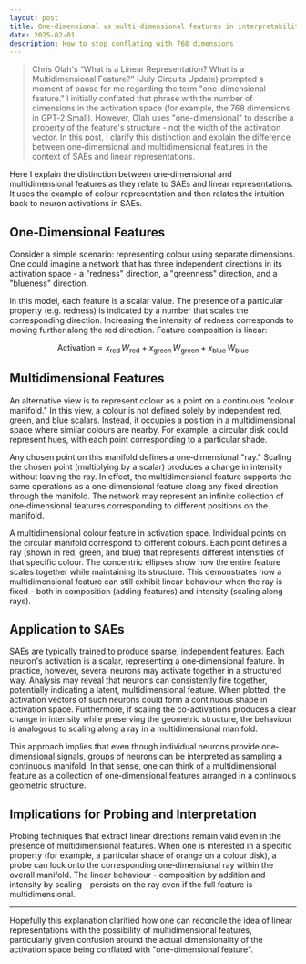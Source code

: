 ```yaml
---
layout: post
title: One-dimensional vs multi-dimensional features in interpretability
date: 2025-02-01
description: How to stop conflating with 768 dimensions
---
```


> Chris Olah's “What is a Linear Representation? What is a Multidimensional Feature?” (July Circuits Update) prompted a moment of pause for me regarding the term "one-dimensional feature." I initially conflated that phrase with the number of dimensions in the activation space (for example, the 768 dimensions in GPT‑2 Small). However, Olah uses "one-dimensional" to describe a property of the feature's structure - not the width of the activation vector. In this post, I clarify this distinction and explain the difference between one‑dimensional and multidimensional features in the context of SAEs and linear representations.

 
Here I explain the distinction between one‐dimensional and multidimensional features as they relate to SAEs and linear representations. It uses the example of colour representation and then relates the intuition back to neuron activations in SAEs.

## One‐Dimensional Features

Consider a simple scenario: representing colour using separate dimensions. One could imagine a network that has three independent directions in its activation space - a "redness" direction, a "greenness" direction, and a "blueness" direction.

In this model, each feature is a scalar value. The presence of a particular property (e.g. redness) is indicated by a number that scales the corresponding direction. Increasing the intensity of redness corresponds to moving further along the red direction. Feature composition is linear: 

$$\text{Activation} = x_{\text{red}}\,W_{\text{red}} + x_{\text{green}}\,W_{\text{green}} + x_{\text{blue}}\,W_{\text{blue}}$$

## Multidimensional Features

An alternative view is to represent colour as a point on a continuous "colour manifold." In this view, a colour is not defined solely by independent red, green, and blue scalars. Instead, it occupies a position in a multidimensional space where similar colours are nearby. For example, a circular disk could represent hues, with each point corresponding to a particular shade.

Any chosen point on this manifold defines a one‐dimensional "ray." Scaling the chosen point (multiplying by a scalar) produces a change in intensity without leaving the ray. In effect, the multidimensional feature supports the same operations as a one‐dimensional feature along any fixed direction through the manifold. The network may represent an infinite collection of one‐dimensional features corresponding to different positions on the manifold.



A multidimensional colour feature in activation space. Individual points on the circular manifold correspond to different colours. Each point defines a ray (shown in red, green, and blue) that represents different intensities of that specific colour. The concentric ellipses show how the entire feature scales together while maintaining its structure. This demonstrates how a multidimensional feature can still exhibit linear behaviour when the ray is fixed - both in composition (adding features) and intensity (scaling along rays).

## Application to SAEs

SAEs are typically trained to produce sparse, independent features. Each neuron's activation is a scalar, representing a one‐dimensional feature. In practice, however, several neurons may activate together in a structured way. Analysis may reveal that neurons can consistently fire together, potentially indicating a latent, multidimensional feature. When plotted, the activation vectors of such neurons could form a continuous shape in activation space. Furthermore, if scaling the co-activations produces a clear change in intensity while preserving the geometric structure, the behaviour is analogous to scaling along a ray in a multidimensional manifold.

This approach implies that even though individual neurons provide one‐dimensional signals, groups of neurons can be interpreted as sampling a continuous manifold. In that sense, one can think of a multidimensional feature as a collection of one‐dimensional features arranged in a continuous geometric structure.

## Implications for Probing and Interpretation

Probing techniques that extract linear directions remain valid even in the presence of multidimensional features. When one is interested in a specific property (for example, a particular shade of orange on a colour disk), a probe can lock onto the corresponding one‐dimensional ray within the overall manifold. The linear behaviour - composition by addition and intensity by scaling - persists on the ray even if the full feature is multidimensional.

---

Hopefully this explanation clarified how one can reconcile the idea of linear representations with the possibility of multidimensional features, particularly given confusion around the actual dimensionality of the activation space being conflated with "one-dimensional feature". 